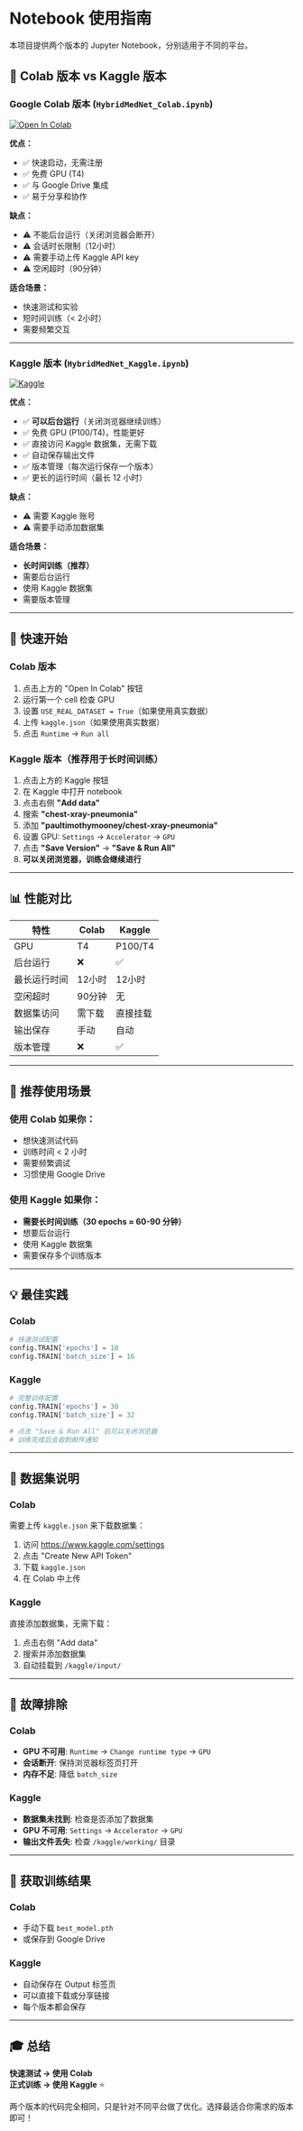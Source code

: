 # Notebook 使用指南

本项目提供两个版本的 Jupyter Notebook，分别适用于不同的平台。

## 📓 Colab 版本 vs Kaggle 版本

### Google Colab 版本 (`HybridMedNet_Colab.ipynb`)

[![Open In Colab](https://colab.research.google.com/assets/colab-badge.svg)](https://colab.research.google.com/github/alltobebetter/HybridMedNet/blob/main/HybridMedNet_Colab.ipynb)

**优点：**
- ✅ 快速启动，无需注册
- ✅ 免费 GPU (T4)
- ✅ 与 Google Drive 集成
- ✅ 易于分享和协作

**缺点：**
- ⚠️ 不能后台运行（关闭浏览器会断开）
- ⚠️ 会话时长限制（12小时）
- ⚠️ 需要手动上传 Kaggle API key
- ⚠️ 空闲超时（90分钟）

**适合场景：**
- 快速测试和实验
- 短时间训练（< 2小时）
- 需要频繁交互

---

### Kaggle 版本 (`HybridMedNet_Kaggle.ipynb`)

[![Kaggle](https://kaggle.com/static/images/open-in-kaggle.svg)](https://kaggle.com/kernels/welcome?src=https://github.com/alltobebetter/HybridMedNet/blob/main/HybridMedNet_Kaggle.ipynb)

**优点：**
- ✅ **可以后台运行**（关闭浏览器继续训练）
- ✅ 免费 GPU (P100/T4)，性能更好
- ✅ 直接访问 Kaggle 数据集，无需下载
- ✅ 自动保存输出文件
- ✅ 版本管理（每次运行保存一个版本）
- ✅ 更长的运行时间（最长 12 小时）

**缺点：**
- ⚠️ 需要 Kaggle 账号
- ⚠️ 需要手动添加数据集

**适合场景：**
- **长时间训练（推荐）**
- 需要后台运行
- 使用 Kaggle 数据集
- 需要版本管理

---

## 🚀 快速开始

### Colab 版本

1. 点击上方的 "Open In Colab" 按钮
2. 运行第一个 cell 检查 GPU
3. 设置 `USE_REAL_DATASET = True`（如果使用真实数据）
4. 上传 `kaggle.json`（如果使用真实数据）
5. 点击 `Runtime` → `Run all`

### Kaggle 版本（推荐用于长时间训练）

1. 点击上方的 Kaggle 按钮
2. 在 Kaggle 中打开 notebook
3. 点击右侧 **"Add data"**
4. 搜索 **"chest-xray-pneumonia"**
5. 添加 **"paultimothymooney/chest-xray-pneumonia"**
6. 设置 GPU: `Settings` → `Accelerator` → `GPU`
7. 点击 **"Save Version"** → **"Save & Run All"**
8. **可以关闭浏览器，训练会继续进行**

---

## 📊 性能对比

| 特性 | Colab | Kaggle |
|------|-------|--------|
| GPU | T4 | P100/T4 |
| 后台运行 | ❌ | ✅ |
| 最长运行时间 | 12小时 | 12小时 |
| 空闲超时 | 90分钟 | 无 |
| 数据集访问 | 需下载 | 直接挂载 |
| 输出保存 | 手动 | 自动 |
| 版本管理 | ❌ | ✅ |

---

## 🎯 推荐使用场景

### 使用 Colab 如果你：
- 想快速测试代码
- 训练时间 < 2 小时
- 需要频繁调试
- 习惯使用 Google Drive

### 使用 Kaggle 如果你：
- **需要长时间训练（30 epochs ≈ 60-90 分钟）**
- 想要后台运行
- 使用 Kaggle 数据集
- 需要保存多个训练版本

---

## 💡 最佳实践

### Colab
```python
# 快速测试配置
config.TRAIN['epochs'] = 10
config.TRAIN['batch_size'] = 16
```

### Kaggle
```python
# 完整训练配置
config.TRAIN['epochs'] = 30
config.TRAIN['batch_size'] = 32

# 点击 "Save & Run All" 后可以关闭浏览器
# 训练完成后会收到邮件通知
```

---

## 📝 数据集说明

### Colab
需要上传 `kaggle.json` 来下载数据集：
1. 访问 https://www.kaggle.com/settings
2. 点击 "Create New API Token"
3. 下载 `kaggle.json`
4. 在 Colab 中上传

### Kaggle
直接添加数据集，无需下载：
1. 点击右侧 "Add data"
2. 搜索并添加数据集
3. 自动挂载到 `/kaggle/input/`

---

## 🔧 故障排除

### Colab
- **GPU 不可用**: `Runtime` → `Change runtime type` → `GPU`
- **会话断开**: 保持浏览器标签页打开
- **内存不足**: 降低 `batch_size`

### Kaggle
- **数据集未找到**: 检查是否添加了数据集
- **GPU 不可用**: `Settings` → `Accelerator` → `GPU`
- **输出文件丢失**: 检查 `/kaggle/working/` 目录

---

## 📧 获取训练结果

### Colab
- 手动下载 `best_model.pth`
- 或保存到 Google Drive

### Kaggle
- 自动保存在 Output 标签页
- 可以直接下载或分享链接
- 每个版本都会保存

---

## 🎓 总结

**快速测试 → 使用 Colab**  
**正式训练 → 使用 Kaggle** ⭐

两个版本的代码完全相同，只是针对不同平台做了优化。选择最适合你需求的版本即可！
